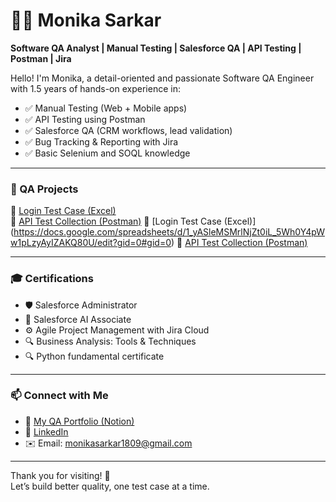 # 👩‍💻 Monika Sarkar

**Software QA Analyst | Manual Testing | Salesforce QA | API Testing | Postman | Jira**

Hello! I'm Monika, a detail-oriented and passionate Software QA Engineer with 1.5 years of hands-on experience in:

- ✅ Manual Testing (Web + Mobile apps)
- ✅ API Testing using Postman
- ✅ Salesforce QA (CRM workflows, lead validation)
- ✅ Bug Tracking & Reporting with Jira
- ✅ Basic Selenium and SOQL knowledge

---

### 🧪 QA Projects
📌 [Login Test Case (Excel)](https://docs.google.com/spreadsheets/d/1R10ysCS7JSAs83iAobD1TGo_vtO1xzg1T3PL-MYrt-Y/edit?gid=0#gid=0)  
📌 [API Test Collection (Postman)](https://drive.google.com/file/d/1GDdIAUAJ5ZYm7q4i86PZZ1_eMJOFGTq8/view?usp=sharing)
📌 [Login Test Case (Excel)]  (https://docs.google.com/spreadsheets/d/1_yASleMSMrlNjZt0iL_5Wh0Y4pWw1pLzyAyIZAKQ80U/edit?gid=0#gid=0)
📌 [API Test Collection (Postman)](https://drive.google.com/file/d/1Yli-4UmSyV2TDdkNfwbjHvZ0wun8au9t/view?usp=sharing)

---

### 🎓 Certifications

- 🛡 Salesforce Administrator  
- 🧠 Salesforce AI Associate  
- ⚙️ Agile Project Management with Jira Cloud  
- 🔍 Business Analysis: Tools & Techniques
- 🔍  Python fundamental certificate

---

### 📫 Connect with Me

- 📄 [My QA Portfolio (Notion)](link-coming-soon)  
- 💼 [LinkedIn](https://www.linkedin.com/in/monikasarkar1809)  
- ✉️ Email: monikasarkar1809@gmail.com

---

Thank you for visiting! 🙏  
Let’s build better quality, one test case at a time.
